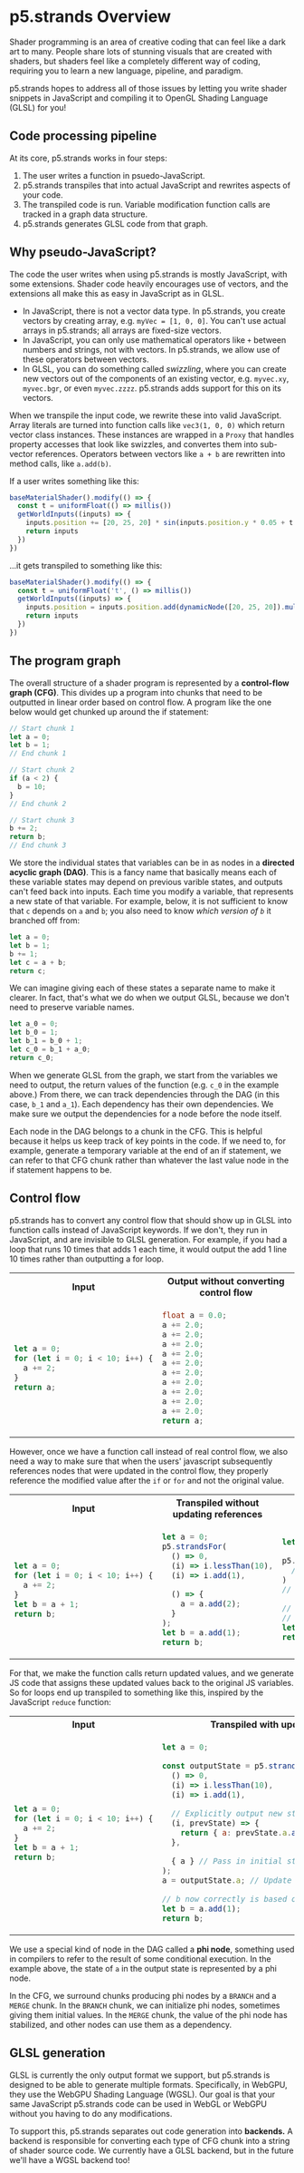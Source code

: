 <!-- How p5.strands JS-to-GLSL compilation works. -->

# p5.strands Overview

Shader programming is an area of creative coding that can feel like a dark art to many. People share lots of stunning visuals that are created with shaders, but shaders feel like a completely different way of coding, requiring you to learn a new language, pipeline, and paradigm.

p5.strands hopes to address all of those issues by letting you write shader snippets in JavaScript and compiling it to OpenGL Shading Language (GLSL) for you!

## Code processing pipeline

At its core, p5.strands works in four steps:
1. The user writes a function in psuedo-JavaScript.
2. p5.strands transpiles that into actual JavaScript and rewrites aspects of your code.
3. The transpiled code is run. Variable modification function calls are tracked in a graph data structure.
4. p5.strands generates GLSL code from that graph.

## Why pseudo-JavaScript?

The code the user writes when using p5.strands is mostly JavaScript, with some extensions. Shader code heavily encourages use of vectors, and the extensions all make this as easy in JavaScript as in GLSL.
- In JavaScript, there is not a vector data type. In p5.strands, you create vectors by creating array, e.g. `myVec = [1, 0, 0]`. You can't use actual arrays in p5.strands; all arrays are fixed-size vectors.
- In JavaScript, you can only use mathematical operators like `+` between numbers and strings, not with vectors. In p5.strands, we allow use of these operators between vectors.
- In GLSL, you can do something called *swizzling*, where you can create new vectors out of the components of an existing vector, e.g. `myvec.xy`, `myvec.bgr`, or even `myvec.zzzz`. p5.strands adds support for this on its vectors.

When we transpile the input code, we rewrite these into valid JavaScript. Array literals are turned into function calls like `vec3(1, 0, 0)` which return vector class instances. These instances are wrapped in a `Proxy` that handles property accesses that look like swizzles, and convertes them into sub-vector references. Operators between vectors like `a + b` are rewritten into method calls, like `a.add(b)`. 

If a user writes something like this:

```js
baseMaterialShader().modify(() => {
  const t = uniformFloat(() => millis())
  getWorldInputs((inputs) => {
    inputs.position += [20, 25, 20] * sin(inputs.position.y * 0.05 + t * 0.004)
    return inputs
  })
})
```

...it gets transpiled to something like this:
```js
baseMaterialShader().modify(() => {
  const t = uniformFloat('t', () => millis())
  getWorldInputs((inputs) => {
    inputs.position = inputs.position.add(dynamicNode([20, 25, 20]).mult(sin(inputs.position.y.mult(0.05).add(dynamicNode(t).mult(0.004)))))
    return inputs
  })
})
```

## The program graph

The overall structure of a shader program is represented by a **control-flow graph (CFG)**. This divides up a program into chunks that need to be outputted in linear order based on control flow. A program like the one below would get chunked up around the if statement:

```js
// Start chunk 1
let a = 0;
let b = 1;
// End chunk 1

// Start chunk 2
if (a < 2) {
  b = 10;
}
// End chunk 2

// Start chunk 3
b += 2;
return b;
// End chunk 3
```

We store the individual states that variables can be in as nodes in a **directed acyclic graph (DAG)**. This is a fancy name that basically means each of these variable states may depend on previous varible states, and outputs can't feed back into inputs. Each time you modify a variable, that represents a new state of that variable. For example, below, it is not sufficient to know that `c` depends on `a` and `b`; you also need to know *which version of `b`* it branched off from:

```js
let a = 0;
let b = 1;
b += 1;
let c = a + b;
return c;
```

We can imagine giving each of these states a separate name to make it clearer. In fact, that's what we do when we output GLSL, because we don't need to preserve variable names.
```js
let a_0 = 0;
let b_0 = 1;
let b_1 = b_0 + 1;
let c_0 = b_1 + a_0;
return c_0;
```

When we generate GLSL from the graph, we start from the variables we need to output, the return values of the function (e.g. `c_0` in the example above.) From there, we can track dependencies through the DAG (in this case, `b_1` and `a_1`). Each dependency has their own dependencies. We make sure we output the dependencies for a node before the node itself.

Each node in the DAG belongs to a chunk in the CFG. This is helpful because it helps us keep track of key points in the code. If we need to, for example, generate a temporary variable at the end of an if statement, we can refer to that CFG chunk rather than whatever the last value node in the if statement happens to be.

## Control flow

p5.strands has to convert any control flow that should show up in GLSL into function calls instead of JavaScript keywords. If we don't, they run in JavaScript, and are invisible to GLSL generation. For example, if you had a loop that runs 10 times that adds 1 each time, it would output the add 1 line 10 times rather than outputting a for loop.

<table>
<tr>
<th>Input</th>
<th>Output without converting control flow</th>
</tr>
<tr>
<td>

```js
let a = 0;
for (let i = 0; i < 10; i++) {
  a += 2;
}
return a;
```

</td>
<td>

```glsl
float a = 0.0;
a += 2.0;
a += 2.0;
a += 2.0;
a += 2.0;
a += 2.0;
a += 2.0;
a += 2.0;
a += 2.0;
a += 2.0;
a += 2.0;
return a;
```

</td>
</tr>
</table>

However, once we have a function call instead of real control flow, we also need a way to make sure that when the users' javascript subsequently references nodes that were updated in the control flow, they properly reference the modified value after the `if` or `for` and not the original value.

<table>
<tr>
<th>Input</th>
<th>Transpiled without updating references</th>
<th>States without updating references</th>
</tr>
<tr>
<td>

```js
let a = 0;
for (let i = 0; i < 10; i++) {
  a += 2;
}
let b = a + 1;
return b;
```

</td>
<td>

```js
let a = 0;
p5.strandsFor(
  () => 0,
  (i) => i.lessThan(10),
  (i) => i.add(1),

  () => {
    a = a.add(2);
  }
);
let b = a.add(1);
return b;
```

</td>
<td>

```js
let a_0 = 0;

p5.strandsFor(
  // ...
)
// At this point, the final state of a is a_n

// ...but since we didn't actually run the loop,
// b still refers to the initial state of a!
let b_0 = a_0.add(1);
return b;
```

</td>
</tr>
</table>

For that, we make the function calls return updated values, and we generate JS code that assigns these updated values back to the original JS variables. So for loops end up transpiled to something like this, inspired by the JavaScript `reduce` function:

<table>
<tr>
<th>Input</th>
<th>Transpiled with updated references</th>
</tr>
<tr>
<td>

```js
let a = 0;
for (let i = 0; i < 10; i++) {
  a += 2;
}
let b = a + 1;
return b;
```

</td>
<td>

```js
let a = 0;

const outputState = p5.strandsFor(
  () => 0,
  (i) => i.lessThan(10),
  (i) => i.add(1),

  // Explicitly output new state based on prev state
  (i, prevState) => {
    return { a: prevState.a.add(2) };
  },

  { a } // Pass in initial state
);
a = outputState.a; // Update reference

// b now correctly is based off of the final state of a
let b = a.add(1);
return b;
```

</td>
</tr>
</table>

We use a special kind of node in the DAG called a **phi node**, something used in compilers to refer to the result of some conditional execution. In the example above, the state of `a` in the output state is represented by a phi node.

In the CFG, we surround chunks producing phi nodes by a `BRANCH` and a `MERGE` chunk. In the `BRANCH` chunk, we can initialize phi nodes, sometimes giving them initial values. In the `MERGE` chunk, the value of the phi node has stabilized, and other nodes can use them as a dependency.

## GLSL generation

GLSL is currently the only output format we support, but p5.strands is designed to be able to generate multiple formats. Specifically, in WebGPU, they use the WebGPU Shading Language (WGSL). Our goal is that your same JavaScript p5.strands code can be used in WebGL or WebGPU without you having to do any modifications.

To support this, p5.strands separates out code generation into **backends.** A backend is responsible for converting each type of CFG chunk into a string of shader source code. We currently have a GLSL backend, but in the future we'll have a WGSL backend too!
